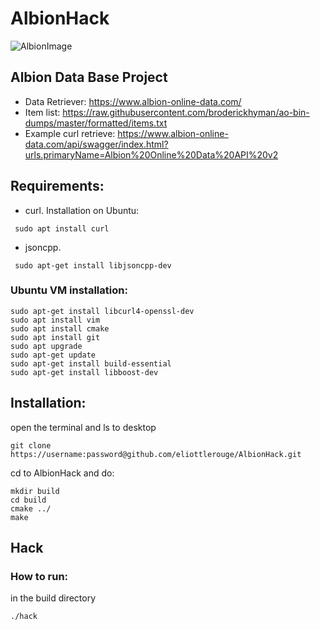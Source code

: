 # AlbionHack

![AlbionImage](https://www.digiseller.ru/preview/217804/p1_2474427_999643ce.jpg)

## Albion Data Base Project
- Data Retriever: https://www.albion-online-data.com/
- Item list: https://raw.githubusercontent.com/broderickhyman/ao-bin-dumps/master/formatted/items.txt
- Example curl retrieve: https://www.albion-online-data.com/api/swagger/index.html?urls.primaryName=Albion%20Online%20Data%20API%20v2

## Requirements:
 - curl. Installation on Ubuntu:
```
 sudo apt install curl
```
 - jsoncpp.
```
 sudo apt-get install libjsoncpp-dev
```

### Ubuntu VM installation:
```
sudo apt-get install libcurl4-openssl-dev
sudo apt install vim
sudo apt install cmake
sudo apt install git
sudo apt upgrade
sudo apt-get update
sudo apt-get install build-essential
sudo apt-get install libboost-dev
```
## Installation:
open the terminal and ls to desktop
```
git clone https://username:password@github.com/eliottlerouge/AlbionHack.git
```
cd to AlbionHack and do:
```
mkdir build
cd build
cmake ../
make
```

## Hack

### How to run:
in the build directory
```
./hack
```

